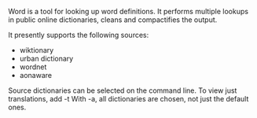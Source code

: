 Word is a tool for looking up word definitions.
It performs multiple lookups in public online dictionaries,
 cleans and compactifies the output.

It presently supports the following sources:
* wiktionary
* urban dictionary
* wordnet
* aonaware

Source dictionaries can be selected on the command line.
To view just translations, add -t
With -a, all dictionaries are chosen, not just the default ones.
